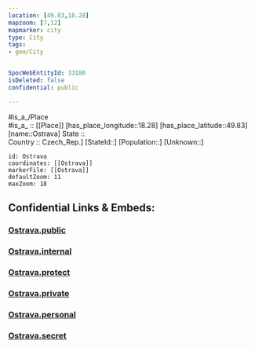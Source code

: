 ```yaml
---
location: [49.83,18.28] 
mapzoom: [7,12] 
mapmarker: city 
type: City
tags:
- geo/City


SpocWebEntityId: 33180
isDeleted: false
confidential: public

---
```

#is_a_/Place  
#is_a_ :: [[Place]] 
[has_place_longitude::18.28] 
[has_place_latitude::49.83] 
[name::Ostrava] 
State ::  
Country :: Czech_Rep.] 
[StateId::] 
[Population::] 
[Unknown::] 


```leaflet
id: Ostrava
coordinates: [[Ostrava]] 
markerFile: [[Ostrava]] 
defaultZoom: 11 
maxZoom: 18
```


## Confidential Links & Embeds: 

### [Ostrava.public](/_public/\Earth\Continent\Europe\Europe~Central\Czech_Republic\regions~Czech_Republic\Moravskoslezský\CityOstrava.public.md) 

### [Ostrava.internal](/_internal/\Earth\Continent\Europe\Europe~Central\Czech_Republic\regions~Czech_Republic\Moravskoslezský\CityOstrava.internal.md) 

### [Ostrava.protect](/_protect/\Earth\Continent\Europe\Europe~Central\Czech_Republic\regions~Czech_Republic\Moravskoslezský\CityOstrava.protect.md) 

### [Ostrava.private](/_private/\Earth\Continent\Europe\Europe~Central\Czech_Republic\regions~Czech_Republic\Moravskoslezský\CityOstrava.private.md) 

### [Ostrava.personal](/_personal/\Earth\Continent\Europe\Europe~Central\Czech_Republic\regions~Czech_Republic\Moravskoslezský\CityOstrava.personal.md) 

### [Ostrava.secret](/_secret/\Earth\Continent\Europe\Europe~Central\Czech_Republic\regions~Czech_Republic\Moravskoslezský\CityOstrava.secret.md)

